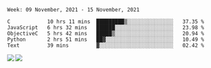 <!--START_SECTION:waka-->
```text
Week: 09 November, 2021 - 15 November, 2021

C            10 hrs 11 mins  █████████▒░░░░░░░░░░░░░░░   37.35 % 
JavaScript   6 hrs 32 mins   ██████░░░░░░░░░░░░░░░░░░░   23.98 % 
ObjectiveC   5 hrs 42 mins   █████▒░░░░░░░░░░░░░░░░░░░   20.94 % 
Python       2 hrs 51 mins   ██▓░░░░░░░░░░░░░░░░░░░░░░   10.49 % 
Text         39 mins         ▓░░░░░░░░░░░░░░░░░░░░░░░░   02.42 % 
```
<!--END_SECTION:waka-->
<a href="https://github.com/anuraghazra/github-readme-stats">
  <img align="left" src="https://github-readme-stats.vercel.app/api?username=Tanesan&count_private=true&show_icons=true" />
<img align="left" src="https://github-readme-stats.vercel.app/api/top-langs/?username=Tanesan" />
</a>
